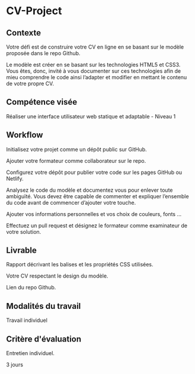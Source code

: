 # CV-Project
## Contexte
Votre défi est de construire votre CV en ligne en se basant sur le modèle proposée dans le repo Github.

Le modèle est créer en se basant sur les technologies HTML5 et CSS3. Vous êtes, donc, invité à vous documenter sur ces technologies afin de mieu comprendre le code ainsi l’adapter et modifier en mettant le contenu de votre propre CV.

## Compétence visée
Réaliser une interface utilisateur web statique et adaptable - Niveau 1

## Workflow
Initialisez votre projet comme un dépôt public sur GitHub. 

Ajouter votre formateur comme collaborateur sur le repo.

Configurez votre dépôt pour publier votre code sur les pages GitHub ou Netlify.

Analysez le code du modèle et documentez vous pour enlever toute ambiguïté. Vous devez être capable de commenter et expliquer l’ensemble du code avant de commencer d’ajouter votre touche.

Ajouter vos informations personnelles et vos choix de couleurs, fonts …

Effectuez un pull request et désignez le formateur comme examinateur de votre solution. 
    
## Livrable
Rapport décrivant les balises et les propriétés CSS utilisées.

Votre CV respectant le design du modèle.

Lien du repo Github.

## Modalités du travail
Travail individuel

## Critère d'évaluation
Entretien individuel.

3 jours
